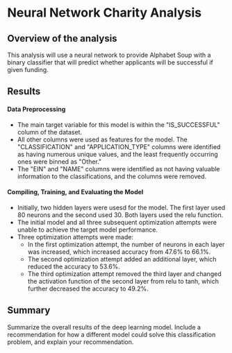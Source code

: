 # Neural Network Charity Analysis

## Overview of the analysis

This analysis will use a neural network to provide Alphabet Soup with a binary classifier that will predict whether applicants will be successful if given funding.

## Results

#### Data Preprocessing
- The main target variable for this model is within the "IS_SUCCESSFUL" column of the dataset.
- All other columns were used as features for the model. The "CLASSIFICATION" and "APPLICATION_TYPE" columns were identified as having numerous unique values, and the least frequently occurring ones were binned as "Other." 
- The "EIN" and "NAME" columns were identified as not having valuable information to the classifications, and the columns were removed.

#### Compiling, Training, and Evaluating the Model
- Initially, two hidden layers were usesd for the model. The first layer used 80 neurons and the second used 30. Both layers used the relu function.
- The initial model and all three subsequent optimization attempts were unable to achieve the target model performance.
- Three optimization attempts were made: 
    -  In the first optimization attempt, the number of neurons in each layer was increased, which increased accuracy from 47.6% to 66.1%. 
    -  The second optimization attempt added an additional layer, which reduced the accuracy to 53.6%. 
    -  The third optimization attempt removed the third layer and changed the activation function of the second layer from relu to tanh, which further decreased the accuracy to 49.2%.

## Summary

Summarize the overall results of the deep learning model. Include a recommendation for how a different model could solve this classification problem, and explain your recommendation.